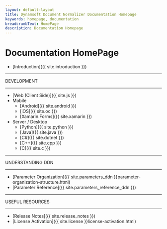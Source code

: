 ```yaml
---
layout: default-layout
title: Dynamsoft Document Normalizer Documentation Homepage
keywords: homepage, documentation
breadcrumbText: HomePage
description: Documentation Homepage
---
```



# Documentation HomePage

* [Introduction]({{ site.introduction }})

<hr>
DEVELOPMENT
<hr>

* [Web (Client Side)]({{ site.js }})
* Mobile
  * [Android]({{ site.android }})
  * [iOS]({{ site.oc }})
  * [Xamarin.Forms]({{ site.xamarin }})
* Server / Desktop
  * [Python]({{ site.python }})
  * [Java]({{ site.java }})
  * [C\#]({{ site.dotnet }})
  * [C++]({{ site.cpp }})
  * [C]({{ site.c }})

<hr>
UNDERSTANDING DDN
<hr>

* [Parameter Organization]({{ site.parameters_ddn }}parameter-organization-structure.html)
* [Parameter Reference]({{ site.parameters_reference_ddn }})

<hr>
USEFUL RESOURCES
<hr>

* [Release Notes]({{ site.release_notes }})
* [License Activation]({{ site.license }}license-activation.html)
